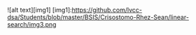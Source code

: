 ![alt text][img1]
[img1]:https://github.com/lvcc-dsa/Students/blob/master/BSIS/Crisostomo-Rhez-Sean/linear-search/img3.png
